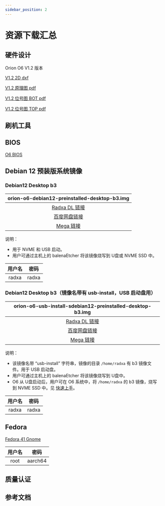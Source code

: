 ```yaml
---
sidebar_position: 2
---
```


# 资源下载汇总

## 硬件设计

Orion O6 V1.2 版本

[V1.2 2D dxf](https://dl.radxa.com)

[V1.2 原理图 pdf](https://dl.radxa.com/orion/o6/hw/radxa_orion_o6_v1.20_schematic.pdf)

[V1.2 位号图 BOT pdf](https://dl.radxa.com/orion/o6/hw/radxa_orion_o6_v1.20_Components_Placement_map_bot.pdf)

[V1.2 位号图 TOP pdf](https://dl.radxa.com/orion/o6/hw/radxa_orion_o6_v1.20_Components_Placement_map_top.pdf)

## 刷机工具

## BIOS

[O6 BIOS](https://dl.radxa.com/orion/o6/images/bios/)

## Debian 12 预装版系统镜像

### Debian12 Desktop b3

|                                 orion-o6-debian12-preinstalled-desktop-b3.img                                 |
| :-----------------------------------------------------------------------------------------------------------: |
| [Radxa DL 链接](https://dl.radxa.com/orion/o6/images/debian/orion-o6-debian12-preinstalled-desktop-b3.img.gz) |
|                   [百度网盘链接](https://pan.baidu.com/s/1HzxxBGpHq_CBjzX5SWuzJw?pwd=j6ck)                    |
|            [Mega 链接](https://mega.nz/file/Q2oUVJSS#JBV7U-9miON4_L2Ljw8-4t5lzxJe4tC6PRAtZfIvgPo)             |

说明：

- 用于 NVME 和 USB 启动。
- 用户可通过主机上的 balenaEtcher 将该镜像烧写到 U盘或 NVME SSD 中。

| 用户名 | 密码  |
| :----: | :---: |
| radxa  | radxa |

### Debian12 Desktop b3（镜像名带有 usb-install，USB 启动盘用）

|                                orion-o6-usb-install-sdebian12-preinstalled-desktop-b3.img                                 |
| :-----------------------------------------------------------------------------------------------------------------------: |
| [Radxa DL 链接](https://dl.radxa.com/orion/o6/images/debian/orion-o6-usb-install-debian12-preinstalled-desktop-b3.img.gz) |
|                         [百度网盘链接](https://pan.baidu.com/s/1usQ8CoBnPHF8sISZT0nfRA?pwd=s2tn)                          |
|                  [Mega 链接](https://mega.nz/file/1mIEBICb#d-gk8iBij8uUNv1-oQeqytxCDn7cO7mLubdmoAG6TvQ)                   |

说明：

- 该镜像名带 “usb-install” 字符串，镜像的目录 `/home/radxa` 有 b3 镜像文件。用于 USB 启动盘。
- 用户可通过主机上的 balenaEtcher 将该镜像烧写到 U盘中。
- O6 从 U盘启动后，用户可在 O6 系统中，将 `/home/radxa` 的 b3 镜像，烧写到 NVME SSD 中。见 [快速上手](./getting-started/quick-start.md)。

| 用户名 | 密码  |
| :----: | :---: |
| radxa  | radxa |

## Fedora

[Fedora 41 Gnome](https://openkoji.iscas.ac.cn/pub/dist-repos/dl/Radxa/Orion-O6/images/fedora-disk-gnome-workstation_radxa_orion-o6_202501041239.raw.gz)

| 用户名 |  密码   |
| :----: | :-----: |
|  root  | aarch64 |

## 质量认证

## 参考文档
